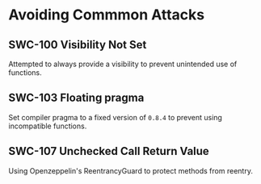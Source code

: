 # Avoiding Commmon Attacks

## SWC-100 Visibility Not Set

Attempted to always provide a visibility to prevent unintended use of functions.

## SWC-103 Floating pragma

Set compiler pragma to a fixed version of `0.8.4` to prevent using incompatible functions.

## SWC-107 Unchecked Call Return Value

Using Openzeppelin's ReentrancyGuard to protect methods from reentry.  

